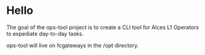 # Hello

The goal of the ops-tool project is to create a CLI tool for Alces L1 Operators to expediate day-to-day tasks.

ops-tool will live on fcgateways in the /opt directory. 

